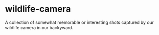 # wildlife-camera
A collection of somewhat memorable or interesting shots captured by our wildlife camera in our backyward.
